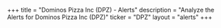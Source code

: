 +++
title = "Dominos Pizza Inc (DPZ) - Alerts"
description = "Analyze the Alerts for Dominos Pizza Inc (DPZ)"
ticker = "DPZ"
layout = "alerts"
+++

